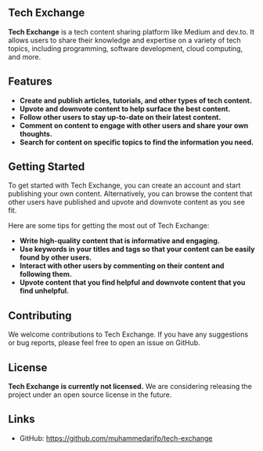 ## Tech Exchange

**Tech Exchange** is a tech content sharing platform like Medium and dev.to. It allows users to share their knowledge and expertise on a variety of tech topics, including programming, software development, cloud computing, and more.

## Features

* **Create and publish articles, tutorials, and other types of tech content.**
* **Upvote and downvote content to help surface the best content.**
* **Follow other users to stay up-to-date on their latest content.**
* **Comment on content to engage with other users and share your own thoughts.**
* **Search for content on specific topics to find the information you need.**

## Getting Started

To get started with Tech Exchange, you can create an account and start publishing your own content. Alternatively, you can browse the content that other users have published and upvote and downvote content as you see fit.

Here are some tips for getting the most out of Tech Exchange:

* **Write high-quality content that is informative and engaging.**
* **Use keywords in your titles and tags so that your content can be easily found by other users.**
* **Interact with other users by commenting on their content and following them.**
* **Upvote content that you find helpful and downvote content that you find unhelpful.**

## Contributing

We welcome contributions to Tech Exchange. If you have any suggestions or bug reports, please feel free to open an issue on GitHub.

## License

**Tech Exchange is currently not licensed.** We are considering releasing the project under an open source license in the future.

## Links

* GitHub: https://github.com/muhammedarifp/tech-exchange
